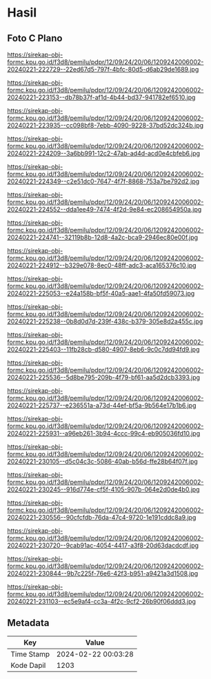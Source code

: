 # Hasil

## Foto C Plano

https://sirekap-obj-formc.kpu.go.id/f3d8/pemilu/pdpr/12/09/24/20/06/1209242006002-20240221-222729--22ed67d5-797f-4bfc-80d5-d6ab29de1689.jpg

https://sirekap-obj-formc.kpu.go.id/f3d8/pemilu/pdpr/12/09/24/20/06/1209242006002-20240221-223153--db78b37f-af1d-4b44-bd37-941782ef6510.jpg

https://sirekap-obj-formc.kpu.go.id/f3d8/pemilu/pdpr/12/09/24/20/06/1209242006002-20240221-223935--cc098bf8-7ebb-4090-9228-37bd52dc324b.jpg

https://sirekap-obj-formc.kpu.go.id/f3d8/pemilu/pdpr/12/09/24/20/06/1209242006002-20240221-224209--3a6bb991-12c2-47ab-ad4d-acd0e4cbfeb6.jpg

https://sirekap-obj-formc.kpu.go.id/f3d8/pemilu/pdpr/12/09/24/20/06/1209242006002-20240221-224349--c2e51dc0-7647-4f7f-8868-753a7be792d2.jpg

https://sirekap-obj-formc.kpu.go.id/f3d8/pemilu/pdpr/12/09/24/20/06/1209242006002-20240221-224552--dda1ee49-7474-4f2d-9e84-ec208654950a.jpg

https://sirekap-obj-formc.kpu.go.id/f3d8/pemilu/pdpr/12/09/24/20/06/1209242006002-20240221-224741--32119b8b-12d8-4a2c-bca9-2946ec80e00f.jpg

https://sirekap-obj-formc.kpu.go.id/f3d8/pemilu/pdpr/12/09/24/20/06/1209242006002-20240221-224912--b329e078-8ec0-48ff-adc3-aca165376c10.jpg

https://sirekap-obj-formc.kpu.go.id/f3d8/pemilu/pdpr/12/09/24/20/06/1209242006002-20240221-225053--e24a158b-bf5f-40a5-aae1-4fa50fd59073.jpg

https://sirekap-obj-formc.kpu.go.id/f3d8/pemilu/pdpr/12/09/24/20/06/1209242006002-20240221-225238--0b8d0d7d-239f-438c-b379-305e8d2a455c.jpg

https://sirekap-obj-formc.kpu.go.id/f3d8/pemilu/pdpr/12/09/24/20/06/1209242006002-20240221-225403--11fb28cb-d580-4907-8eb6-9c0c7dd94fd9.jpg

https://sirekap-obj-formc.kpu.go.id/f3d8/pemilu/pdpr/12/09/24/20/06/1209242006002-20240221-225536--5d8be795-209b-4f79-bf61-aa5d2dcb3393.jpg

https://sirekap-obj-formc.kpu.go.id/f3d8/pemilu/pdpr/12/09/24/20/06/1209242006002-20240221-225737--e236551a-a73d-44ef-bf5a-9b564e17b1b6.jpg

https://sirekap-obj-formc.kpu.go.id/f3d8/pemilu/pdpr/12/09/24/20/06/1209242006002-20240221-225931--a96eb261-3b94-4ccc-99c4-eb905036fd10.jpg

https://sirekap-obj-formc.kpu.go.id/f3d8/pemilu/pdpr/12/09/24/20/06/1209242006002-20240221-230105--d5c04c3c-5086-40ab-b56d-ffe28b64f07f.jpg

https://sirekap-obj-formc.kpu.go.id/f3d8/pemilu/pdpr/12/09/24/20/06/1209242006002-20240221-230245--916d774e-cf5f-4105-907b-064e2d0de4b0.jpg

https://sirekap-obj-formc.kpu.go.id/f3d8/pemilu/pdpr/12/09/24/20/06/1209242006002-20240221-230556--90cfcfdb-76da-47c4-9720-1e191cddc8a9.jpg

https://sirekap-obj-formc.kpu.go.id/f3d8/pemilu/pdpr/12/09/24/20/06/1209242006002-20240221-230720--9cab91ac-4054-4417-a3f8-20d63dacdcdf.jpg

https://sirekap-obj-formc.kpu.go.id/f3d8/pemilu/pdpr/12/09/24/20/06/1209242006002-20240221-230844--9b7c225f-76e6-42f3-b951-a9421a3d1508.jpg

https://sirekap-obj-formc.kpu.go.id/f3d8/pemilu/pdpr/12/09/24/20/06/1209242006002-20240221-231103--ec5e9af4-cc3a-4f2c-9cf2-26b90f06ddd3.jpg


## Metadata

| Key        | Value               |
| ---------- | ------------------- |
| Time Stamp | 2024-02-22 00:03:28 |
| Kode Dapil | 1203                |



